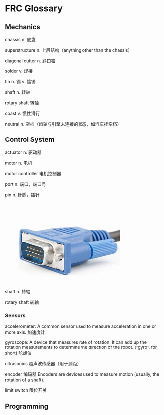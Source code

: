 # FRC Glossary

## Mechanics

chassis n. 底盘

superstructure n. 上层结构（anything other than the chassis）

diagonal cutter n. 斜口钳

solder v. 焊接

tin n. 锡 v. 镀锡

shaft n. 转轴

rotary shaft 转轴

coast v. 惯性滑行

neutral n. 空档（齿轮与引擎未连接的状态，如汽车挂空档）

## Control System

actuator n. 驱动器

motor n. 电机

motor controller 电机控制器

port n. 端口，端口号

pin n. 针脚，插针

![A VGA connector with 15 pins](.gitbook/assets/image.png)

shaft n. 转轴

rotary shaft 转轴

### Sensors

accelerometer: A common sensor used to measure acceleration in one or more axis. 加速度计

gyroscope: A device that measures rate of rotation. It can add up the rotation measurements to determine the direction of the robot. (“gyro”, for short) 陀螺仪

ultrasonics 超声波传感器（用于测距）

encoder 编码器 Encoders are devices used to measure motion (usually, the rotation of a shaft).

limit switch 限位开关



## Programming
